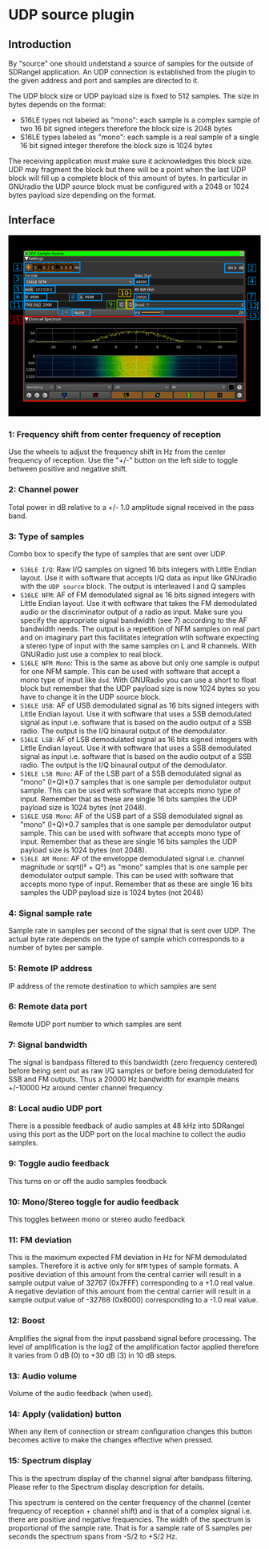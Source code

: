 <h1>UDP source plugin</h1>

<h2>Introduction</h2>

By "source" one should undetstand a source of samples for the outside of SDRangel application. An UDP connection is established from the plugin to the given address and port and samples are directed to it.

The UDP block size or UDP payload size is fixed to 512 samples. The size in bytes depends on the format:

  - S16LE types not labeled as "mono": each sample is a complex sample of two 16 bit signed integers therefore the block size is 2048 bytes
  - S16LE types labeled as "mono": each sample is a real sample of a single 16 bit signed integer therefore the block size is 1024 bytes

The receiving application must make sure it acknowledges this block size. UDP may fragment the block but there will be a point when the last UDP block will fill up a complete block of this amount of bytes. In particular in GNUradio the UDP source block must be configured with a 2048 or 1024 bytes payload size depending on the format.

<h2>Interface</h2>

![UDP Source plugin GUI](/doc/img/UDPsrc_plugin.png)

<h3>1: Frequency shift from center frequency of reception</h3>

Use the wheels to adjust the frequency shift in Hz from the center frequency of reception. Use the "+/-" button on the left side to toggle between positive and negative shift.

<h3>2: Channel power</h3>

Total power in dB relative to a +/- 1.0 amplitude signal received in the pass band.

<h3>3: Type of samples</h3>

Combo box to specify the type of samples that are sent over UDP.

  - `S16LE I/Q`: Raw I/Q samples on signed 16 bits integers with Little Endian layout. Use it with software that accepts I/Q data as input like GNUradio with the `UDP source` block. The output is interleaved I and Q samples
  - `S16LE NFM`: AF of FM demodulated signal as 16 bits signed integers with Little Endian layout. Use it with software that takes the FM demodulated audio or the discriminator output of a radio as input. Make sure you specify the appropriate signal bandwidth (see 7) according to the AF bandwidth needs. The output is a repetition of NFM samples on real part and on imaginary part this facilitates integration wtih software expecting a stereo type of input with the same samples on L and R channels. With GNURadio just use a complex to real block.
  - `S16LE NFM Mono`: This is the same as above but only one sample is output for one NFM sample. This can be used with software that accept a mono type of input like `dsd`. With GNURadio you can use a short to float block but remember that the UDP payload size is now 1024 bytes so you have to change it in the UDP source block. 
  - `S16LE USB`: AF of USB demodulated signal as 16 bits signed integers with Little Endian layout. Use it with software that uses a SSB demodulated signal as input i.e. software that is based on the audio output of a SSB radio. The output is the I/Q binaural output of the demodulator.
  - `S16LE LSB`: AF of LSB demodulated signal as 16 bits signed integers with Little Endian layout. Use it with software that uses a SSB demodulated signal as input i.e. software that is based on the audio output of a SSB radio. The output is the I/Q binaural output of the demodulator.
  - `S16LE LSB Mono`: AF of the LSB part of a SSB demodulated signal as "mono" (I+Q)*0.7 samples that is one sample per demodulator output sample. This can be used with software that accepts mono type of input. Remember that as these are single 16 bits samples the UDP payload size is 1024 bytes (not 2048).
  - `S16LE USB Mono`: AF of the USB part of a SSB demodulated signal as "mono" (I+Q)*0.7 samples that is one sample per demodulator output sample. This can be used with software that accepts mono type of input. Remember that as these are single 16 bits samples the UDP payload size is 1024 bytes (not 2048).
  - `S16LE AM Mono`: AF of the enveloppe demodulated signal i.e. channel magnitude or sqrt(I² + Q²) as "mono" samples that is one sample per demodulator output sample. This can be used with software that accepts mono type of input. Remember that as these are single 16 bits samples the UDP payload size is 1024 bytes (not 2048)    
  
<h3>4: Signal sample rate</h3>

Sample rate in samples per second of the signal that is sent over UDP. The actual byte rate depends on the type of sample which corresponds to a number of bytes per sample.

<h3>5: Remote IP address</h3>

IP address of the remote destination to which samples are sent 

<h3>6: Remote data port</h3>

Remote UDP port number to which samples are sent 

<h3>7: Signal bandwidth</h3>

The signal is bandpass filtered to this bandwidth (zero frequency centered) before being sent out as raw I/Q samples or before being demodulated for SSB and FM outputs. Thus a 20000 Hz bandwidth for example means +/-10000 Hz around center channel frequency.

<h3>8: Local audio UDP port</h3>

There is a possible feedback of audio samples at 48 kHz into SDRangel using this port as the UDP port on the local machine to collect the audio samples.

<h3>9: Toggle audio feedback</h3>

This turns on or off the audio samples feedback

<h3>10: Mono/Stereo toggle for audio feedback</h3>

This toggles between mono or stereo audio feedback

<h3>11: FM deviation</h3>

This is the maximum expected FM deviation in Hz for NFM demodulated samples. Therefore it is active only for `NFM` types of sample formats. A positive deviation of this amount from the central carrier will result in a sample output value of 32767 (0x7FFF) corresponding to a +1.0 real value. A negative deviation of this amount from the central carrier will result in a sample output value of -32768 (0x8000) corresponding to a -1.0 real value.  

<h3>12: Boost</h3>

Amplifies the signal from the input passband signal before processing. The level of amplification is the log2 of the amplification factor applied therefore it varies from 0 dB (0) to +30 dB (3) in 10 dB steps.

<h3>13: Audio volume</h3>

Volume of the audio feedback (when used).

<h3>14: Apply (validation) button</h3>

When any item of connection or stream configuration changes this button becomes active to make the changes effective when pressed. 

<h3>15: Spectrum display</h3>

This is the spectrum display of the channel signal after bandpass filtering. Please refer to the Spectrum display description for details. 

This spectrum is centered on the center frequency of the channel (center frequency of reception + channel shift) and is that of a complex signal i.e. there are positive and negative frequencies. The width of the spectrum is proportional of the sample rate. That is for a sample rate of S samples per seconds the spectrum spans from -S/2 to +S/2 Hz. 

